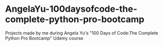 # AngelaYu-100daysofcode-the-complete-python-pro-bootcamp 
Projects made by me during Angela Yu's "100 Days of Code:The Complete Python Pro Bootcamp" Udemy course

